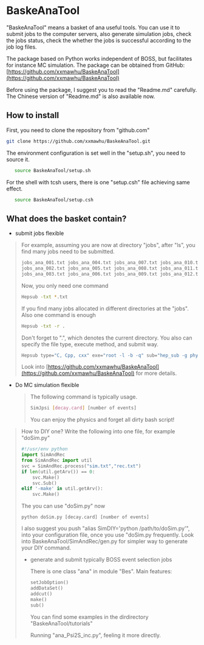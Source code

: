 # BaskeAnaTool

"BaskeAnaTool" means a basket of ana useful tools. You can use it to submit jobs to the computer servers, also generate simulation jobs, check the jobs status, check the whether the jobs is successful according to the job log files.

The package based on Python works independent of BOSS, but facilitates for instance MC simulation. The package can be obtained from GitHub:  
[https://github.com/xxmawhu/BaskeAnaTool](https://github.com/xxmawhu/BaskeAnaTool)

Before using the package, I suggest you to read the "Readme.md" carefully. The Chinese version of "Readme.md" is also available now.

## How to install

First, you need to clone the repository from "github.com"

```bash
git clone https://github.com/xxmawhu/BaskeAnaTool.git
```

The environment configuration is set well in the "setup.sh", you need to source it.

```bash
   source BaskeAnaTool/setup.sh
```

For the shell with tcsh users, there is one "setup.csh" file achieving same effect.

```bash
   source BaskeAnaTool/setup.csh
```

## What does the basket contain?

* submit jobs flexible

> For example, assuming you are now at directory "jobs", after "ls", you find many jobs need to be submitted.
>
> ```bash
> jobs_ana_001.txt jobs_ana_004.txt jobs_ana_007.txt jobs_ana_010.txt 
> jobs_ana_002.txt jobs_ana_005.txt jobs_ana_008.txt jobs_ana_011.txt 
> jobs_ana_003.txt jobs_ana_006.txt jobs_ana_009.txt jobs_ana_012.txt
> ```
>
> Now, you only need one command
>
> ```bash
> Hepsub -txt *.txt
> ```
>
> If you find many jobs allocated in different directories at the "jobs". Also one command is enough
>
> ```bash
> Hepsub -txt -r .
> ```
>
> Don't forget to ".", which denotes the current directory. You also can specify the file type, execute method, and submit way.
>
> ```bash
> Hepsub type="C, Cpp, cxx" exe="root -l -b -q" sub="hep_sub -g physics"
> ```
>
> Look into [https://github.com/xxmawhu/BaskeAnaTool](https://github.com/xxmawhu/BaskeAnaTool) for more details.

* Do MC simulation flexible

  > The following command is typically usage.
  >
  > ```bash
  > SimJpsi [decay.card] [number of events]
  > ```
  >
  > You can enjoy the physics and forget all dirty bash script!

> How to DIY one? Write the following into one file, for example "doSim.py"
>
> ```python
> #!/usr/env python
> import SimAndRec
> from SimAndRec import util
> svc = SimAndRec.process("sim.txt","rec.txt")
> if len(util.getArv()) == 0:
>     svc.Make()
>     svc.Sub()
> elif '-make' in util.getArv():
>     svc.Make()
> ```
>
> The you can use "doSim.py" now
>
> ```text
> python doSim.py [decay.card] [number of events]
> ```
>
> I also suggest you push "alias SimDIY='python /path/to/doSim.py'", into your configuration file, once you use "doSim.py frequently. Look into BaskeAnaTool/SimAndRec/gen.py for simpler way to generate your DIY command.
>
> * generate and submit typically BOSS event selection jobs
>
>   There is one class "ana" in module "Bes". Main features:
>
>   ```python
>   setJobOption()
>   addDataSet()
>   addcut()
>   make()
>   sub()
>   ```
>
>   You can find some examples in the dirdirectory "BaskeAnaTool/tutorials"
>
>   Running "ana\_Psi2S\_inc.py", feeling it more directly.

